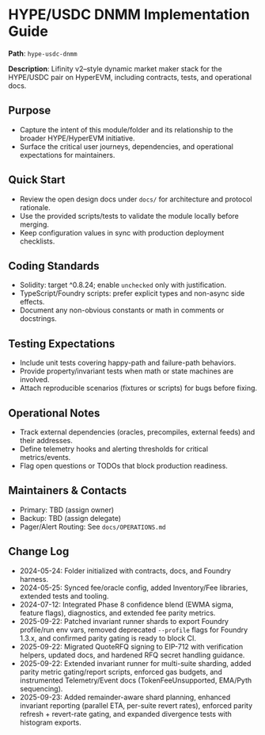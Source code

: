 # HYPE/USDC DNMM Implementation Guide

**Path**: `hype-usdc-dnmm`

**Description**: Lifinity v2–style dynamic market maker stack for the HYPE/USDC pair on HyperEVM, including contracts, tests, and operational docs.

## Purpose
- Capture the intent of this module/folder and its relationship to the broader HYPE/HyperEVM initiative.
- Surface the critical user journeys, dependencies, and operational expectations for maintainers.

## Quick Start
- Review the open design docs under `docs/` for architecture and protocol rationale.
- Use the provided scripts/tests to validate the module locally before merging.
- Keep configuration values in sync with production deployment checklists.

## Coding Standards
- Solidity: target ^0.8.24; enable `unchecked` only with justification.
- TypeScript/Foundry scripts: prefer explicit types and non-async side effects.
- Document any non-obvious constants or math in comments or docstrings.

## Testing Expectations
- Include unit tests covering happy-path and failure-path behaviors.
- Provide property/invariant tests when math or state machines are involved.
- Attach reproducible scenarios (fixtures or scripts) for bugs before fixing.

## Operational Notes
- Track external dependencies (oracles, precompiles, external feeds) and their addresses.
- Define telemetry hooks and alerting thresholds for critical metrics/events.
- Flag open questions or TODOs that block production readiness.

## Maintainers & Contacts
- Primary: TBD (assign owner)
- Backup: TBD (assign delegate)
- Pager/Alert Routing: See `docs/OPERATIONS.md`

## Change Log
- 2024-05-24: Folder initialized with contracts, docs, and Foundry harness.
- 2024-05-25: Synced fee/oracle config, added Inventory/Fee libraries, extended tests and tooling.
- 2024-07-12: Integrated Phase 8 confidence blend (EWMA sigma, feature flags), diagnostics, and extended fee parity metrics.
- 2025-09-22: Patched invariant runner shards to export Foundry profile/run env vars, removed deprecated `--profile` flags for Foundry 1.3.x, and confirmed parity gating is ready to block CI.
- 2025-09-22: Migrated QuoteRFQ signing to EIP-712 with verification helpers, updated docs, and hardened RFQ secret handling guidance.
- 2025-09-22: Extended invariant runner for multi-suite sharding, added parity metric gating/report scripts, enforced gas budgets, and instrumented Telemetry/Event docs (TokenFeeUnsupported, EMA/Pyth sequencing).
- 2025-09-23: Added remainder-aware shard planning, enhanced invariant reporting (parallel ETA, per-suite revert rates), enforced parity refresh + revert-rate gating, and expanded divergence tests with histogram exports.
